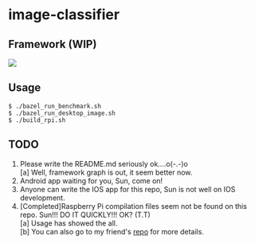 # image-classifier

## Framework (WIP)

![](https://github.com/SunAriesCN/image-classifier/blob/master/docs/image_classifier_framework.png)


## Usage
```
$ ./bazel_run_benchmark.sh
$ ./bazel_run_desktop_image.sh
$ ./build_rpi.sh
```

## TODO
1. Please write the README.md seriously ok....o(-.-)o  
  [a] Well, framework graph is out, it seem better now.
2. Android app waiting for you, Sun, come on!
3. Anyone can write the IOS app for this repo, Sun is not well on IOS development.
4. [Completed]Raspberry Pi compilation files seem not be found on this repo. Sun!!! DO IT QUICKLY!!! OK? (T.T)  
  [a] Usage has showed the all.  
  [b] You can also go to my friend's [repo](https://github.com/Duan-JM/bazel-crosstools-compiler) for more details.
   
